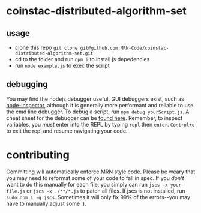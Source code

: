 # coinstac-distributed-algorithm-set

## usage
- clone this repo `git clone git@github.com:MRN-Code/coinstac-distributed-algorithm-set.git`
- cd to the folder and run `npm i` to install js depedencies
- run `node example.js` to exec the script

## debugging
You may find the nodejs debugger useful.  GUI debuggers exist, such as [node-inspector](https://github.com/node-inspector/node-inspector), although it is generally more performant and reliable to use the cmd line debugger. To debug a script, run `npm debug yourScript.js`.  A cheat sheet for the debugger can be [found here](https://nodejs.org/api/debugger.html#debugger_commands_reference).  Remember, to inspect variables, you _must_ enter into the REPL by typing `repl` then `enter`.  `Control+c` to exit the repl and resume navigating your code.

# contributing
Committing will automatically enforce MRN style code.  Please be weary that you may need to reformat some of your code to fall in spec.  If you _don't_ want to do this manually for each file, you simply can run `jscs -x your-file.js` or `jscs -x ./**/*.js` to patch all files.  If jscs is not installed, run `sudo npm i -g jscs`.  Sometimes it will only fix 99% of the errors--you may have to manually adjust some :).
